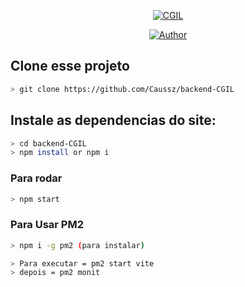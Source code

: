 <p align="center">
<a href="#"><img title="CGIL" src="https://img.shields.io/badge/BeckEnd trabalho SEPE-green?colorA=%23ff0000&colorB=%23017e40&style=for-the-badge"></a>
</p>
<p align="center">
<a href="https://github.com/Caussz"><img title="Author" src="https://img.shields.io/badge/Author-Caussz-red.svg?style=for-the-badge&logo=github"></a>
</p>

## Clone esse projeto

```bash
> git clone https://github.com/Caussz/backend-CGIL
```

## Instale as dependencias do site:

```bash
> cd backend-CGIL
> npm install or npm i
```

### Para rodar
```bash
> npm start
```
### Para Usar PM2
```bash
> npm i -g pm2 (para instalar)

> Para executar = pm2 start vite
> depois = pm2 monit
```


